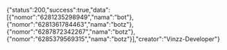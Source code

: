 {"status":200,"success":true,"data":[{"nomor":"6281235298949","nama":"bot"},{"nomor":"6281361784463","nama":"botz"},{"nomor":"6287872342267","nama":"botz"},{"nomor":"6285379569315","nama":"botz"}],"creator":"Vinzz-Developer"}
